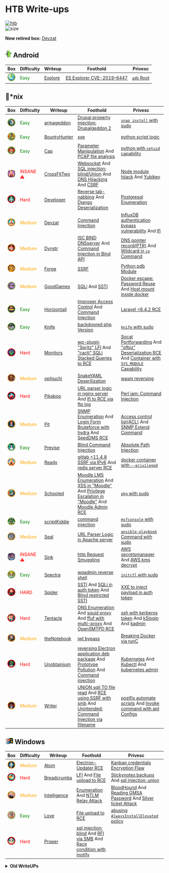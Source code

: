 # HTB Write-ups

<p align="left">
  <a href="https://www.hackthebox.eu/home/users/profile/391067" target="_blank"><img alt="htb" src="https://www.hackthebox.eu/badge/image/391067"></a>
  </br>
  <img align="float:right" alt="size" src="https://img.shields.io/github/repo-size/x00tex/hackTheBox">
</p>

**New retired box:** [Devzat](Boxes/linux/Retired/devzat/README.md)


## <img width="20" hight="20" src="assets/android.png"> Android

|Box|Difficulty|Writeup|Foothold|Privesc|
|---|----------|-------|--------|-------|
|<a href="https://app.hackthebox.eu/machines/Explore"><img width="25" hight="25" alt="explore" src="assets/explore.webp"></a>|<span style="color:green">Easy</span>|[Explore](Boxes/android/Retired/explore/README.md)|[ES Explorer CVE-2019–6447](Boxes/android/Retired/explore/README.md#es-file-explorer-open-port-vulnerability)|[`adb` Root](Boxes/android/Retired/explore/README.md#adb-root)|


## :penguin:*nix

|Box|Difficulty|Writeup|Foothold|Privesc|
|---|----------|-------|--------|-------|
|<a href="https://app.hackthebox.eu/machines/Armageddon"><img width="25" hight="25" alt="armageddon" src="assets/armageddon.webp"></a>|<span style="color:green">Easy</span>|[armageddon](Boxes/linux/Retired/armageddon/README.md)|[Drupal property injection: Drupalgeddon 2](Boxes/linux/Retired/armageddon/README.md#drupal-property-injection-drupalgeddon-2)|[`snap install` with sudo](Boxes/linux/Retired/armageddon/README.md#snap-install-with-sudo)|
|<a href="https://app.hackthebox.eu/machines/BountyHunter"><img width="25" hight="25" alt="bountyHunter" src="assets/bountyHunter.webp"></a>|<span style="color:green">Easy</span>|[BountyHunter](Boxes/linux/Retired/bountyHunter/README.md)|[xxe](Boxes/linux/Retired/bountyHunter/README.md#xxe)|[python script logic](Boxes/linux/Retired/bountyHunter/README.md#python-script-logic)|
|<a href="https://app.hackthebox.eu/machines/Cap"><img width="25" hight="25" alt="cap" src="assets/cap.webp"></a>|<span style="color:green">Easy</span>|[Cap](Boxes/linux/Retired/cap/README.md)|[Parameter Manipulation](Boxes/linux/Retired/cap/README.md#parameter-manipulation) And [PCAP file analysis](Boxes/linux/Retired/cap/README.md#pcap-file-analysis)|[python with `setuid` capability](Boxes/linux/Retired/cap/README.md#python-with-setuid-capability)|
|<a href="https://app.hackthebox.eu/machines/CrossFitTwo"><img width="25" hight="25" alt="CrossFitTwo" src="assets/crossFitTwo.webp"></a>|<span style="color:red">INSANE :warning:</span>|[CrossFitTwo](Boxes/linux/Retired/crossFitTwo/README.md)|[Websocket](Boxes/linux/Retired/crossFitTwo/README.md#websocket) And [SQL injection: blind/Union](Boxes/linux/Retired/crossFitTwo/README.md#sql-injection) And [DNS Hijacking](Boxes/linux/Retired/crossFitTwo/README.md#dns-hijacking) And [CSRF](Boxes/linux/Retired/crossFitTwo/README.md#csrf)|[Node module hijack](Boxes/linux/Retired/crossFitTwo/README.md#node-module-hijack) And [Yubikey](Boxes/linux/Retired/crossFitTwo/README.md#yubikey)|
|<a href="https://app.hackthebox.eu/machines/Developer"><img width="25" hight="25" alt="developer" src="assets/developer.webp"></a>|<span style="color:red">Hard</span>|[Developer](Boxes/linux/Retired/developer/README.md)|[Reverse tab-nabbing](Boxes/linux/Retired/developer/README.md#reverse-tab-nabbing) And [Django Deserialization](Boxes/linux/Retired/developer/README.md#django-deserialization)|[Postgresql Enumeration](Boxes/linux/Retired/developer/README.md#postgresql-enumeration)|
|<a href="https://app.hackthebox.eu/machines/Devzat"><img width="25" hight="25" alt="devzat" src="assets/devzat.png"></a>|<span style="color:orange">Medium</span>|[Devzat](Boxes/linux/Retired/devzat/README.md)|[Command Injection](Boxes/linux/Retired/devzat/README.md#command-injection)|[InfluxDB authentication bypass vulnerability](Boxes/linux/Retired/devzat/README.md#influxdb-authentication-bypass-vulnerability) And [lfi](Boxes/linux/Retired/devzat/README.md#lfi)|
|<a href="https://app.hackthebox.eu/machines/Dynstr"><img width="25" hight="25" alt="Dynstr" src="assets/dynstr.webp"></a>|<span style="color:orange">Medium</span>|[Dynstr](Boxes/linux/Retired/dynstr/README.md)|[ISC BIND DNSserver](Boxes/linux/Retired/dynstr/README.md#isc-bind-dnsserver) And [Command Injection in Bind API](Boxes/linux/Retired/dynstr/README.md#command-injection-in-dyn-api)|[DNS pointer record(PTR)](Boxes/linux/Retired/dynstr/README.md#dns-pointer-recordptr) And [Wildcard in `cp` Command](Boxes/linux/Retired/dynstr/README.md#wildcard-in-cp-command)|
|<a href="https://app.hackthebox.eu/machines/Forge"><img width="25" hight="25" alt="forge" src="assets/forge.webp"></a>|<span style="color:orange">Medium</span>|[Forge](Boxes/linux/Retired/forge/README.md)|[SSRF](Boxes/linux/Retired/forge/README.md#ssrf)|[Python pdb Module](Boxes/linux/Retired/forge/README.md#python-pdb-module)|
|<a href="https://app.hackthebox.eu/machines/GoodGames"><img width="25" hight="25" alt="forge" src="assets/goodgames.png"></a>|<span style="color:orange">Medium</span>|[GoodGames](Boxes/linux/Retired/goodGames/README.md)|[SQLi](Boxes/linux/Retired/goodGames/README.md#sqli) And [SSTI](Boxes/linux/Retired/goodGames/README.md#ssti)|[Docker escape: Password Reuse](Boxes/linux/Retired/goodGames/README.md#docker-escape) And [Host mount inside docker](Boxes/linux/Retired/goodGames/README.md#host-mount-inside-docker)|
|<a href="https://app.hackthebox.eu/machines/Horizontall"><img width="25" hight="25" alt="horizontall" src="assets/horizontall.webp"></a>|<span style="color:green">Easy</span>|[Horizontall](Boxes/linux/Retired/horizontall/README.md)|[Improper Access Control](Boxes/linux/Retired/horizontall/README.md#improper-access-control) And [Command Injection](Boxes/linux/Retired/horizontall/README.md#command-injection)|[Laravel <8.4.2 RCE](Boxes/linux/Retired/horizontall/README.md#laravel-842-debug-mode-with-ignition-252-rce)|
|<a href="https://app.hackthebox.eu/machines/Knife"><img width="25" hight="25" alt="knife" src="assets/knife.webp"></a>|<span style="color:green">Easy</span>|[Knife](Boxes/linux/Retired/knife/README.md)|[backdoored php Version](Boxes/linux/Retired/knife/README.md#backdoored-php-version)|[`knife` with sudo](Boxes/linux/Retired/knife/README.md#knife-command-with-sudo)|
|<a href="https://app.hackthebox.eu/machines/Monitors"><img width="25" hight="25" alt="monitors" src="assets/monitors.webp"></a>|<span style="color:red">Hard</span>|[Monitors](Boxes/linux/Retired/monitors/README.md)|[wp-plugin "Spritz" LFI](Boxes/linux/Retired/monitors/README.md#wp-plugin-spritz-lfi) And ["cacti" SQLi Stacked Queries to RCE](Boxes/linux/Retired/monitors/README.md#cacti-sqli-stacked-queries-to-rce)|[Socat Portforwarding](Boxes/linux/Retired/monitors/README.md#socat-portforwarding) And ["ofbiz" Deserialization RCE](Boxes/linux/Retired/monitors/README.md#ofbiz-deserialization-rce) And [Container with `SYS_MODULE` Capability](Boxes/linux/Retired/monitors/README.md#container-with-sys_module-capability)|
|<a href="https://app.hackthebox.eu/machines/Ophiuchi"><img width="25" hight="25" alt="ophiuchi" src="assets/ophiuchi.webp"></a>|<span style="color:orange">Medium</span>|[ophiuchi](Boxes/linux/Retired/ophiuchi/README.md)|[SnakeYAML Deserilization](Boxes/linux/Retired/ophiuchi/README.md#snakeyaml-deserilization)|[wasm reversing](Boxes/linux/Retired/ophiuchi/README.md#wasm-reversing)|
|<a href="https://app.hackthebox.eu/machines/Pikaboo"><img width="25" hight="25" alt="pikaboo" src="assets/pikaboo.webp"></a>|<span style="color:red">Hard</span>|[Pikaboo](Boxes/linux/Retired/pikaboo/README.md)|[URL parser logic in nginx server](Boxes/linux/Retired/pikaboo/README.md#url-parser-logicdirectory-traversal-in-nginx) And [lfi to RCE via ftp log](Boxes/linux/Retired/pikaboo/README.md#lfi)|[Perl jam: Command Injection](Boxes/linux/Retired/pikaboo/README.md#perl-command-injection)|
|<a href="https://app.hackthebox.eu/machines/Pit"><img width="25" hight="25" alt="pit" src="assets/pit.webp"></a>|<span style="color:orange">Medium</span>|[Pit](Boxes/linux/Retired/pit/README.md)|[SNMP Enumeration](Boxes/linux/Retired/pit/README.md#snmp-enumeration) And [Login Form Bruteforce with hydra](Boxes/linux/Retired/pit/README.md#login-form-bruteforce-with-hydra) And [SeedDMS RCE](Boxes/linux/Retired/pit/README.md#seeddms-rce)|[Access control list(ACL)](Boxes/linux/Retired/pit/README.md#access-control-listacl) And [SNMP Extend Command](Boxes/linux/Retired/pit/README.md#snmp-extend-command)|
|<a href="https://app.hackthebox.eu/machines/Previse"><img width="25" hight="25" alt="previse" src="assets/previse.webp"></a>|<span style="color:green">Easy</span>|[Previse](Boxes/linux/Retired/previse/README.md)|[Blind Command Injection](Boxes/linux/Retired/previse/README.md#blind-command-injection)|[Absolute Path Injection](Boxes/linux/Retired/previse/README.md#absolute-path-injection)|
|<a href="https://app.hackthebox.eu/machines/Ready"><img width="25" hight="25" alt="ready" src="assets/ready.webp"></a>|<span style="color:orange">Medium</span>|[Ready](Boxes/linux/Retired/ready/README.md)|[gitlab <11.4.8 SSRF via IPv6](Boxes/linux/Retired/ready/README.md#gitlab-1148-ssrf-via-ipv6) And [redis server RCE](Boxes/linux/Retired/ready/README.md#new-line-injection-to-exploit-internal-redis-server)|[docker container with `--privileged`](Boxes/linux/Retired/ready/README.md#docker-container-with-privileged)|
|<a href="https://app.hackthebox.eu/machines/Schooled"><img width="25" hight="25" alt="schooled" src="assets/schooled.webp"></a>|<span style="color:orange">Medium</span>|[Schooled](Boxes/linux/Retired/schooled/README.md)|[Moodle LMS Enumeration](Boxes/linux/Retired/schooled/README.md#moodle-lms-enumeration) And [XSS in "Moodle"](Boxes/linux/Retired/schooled/README.md#xss-in-moodle) And [Privilege Escalation in "Moodle"](Boxes/linux/Retired/schooled/README.md#privilege-escalation-in-moodle) And [Moodle Admin RCE](Boxes/linux/Retired/schooled/README.md#moodle-admin-rce)|[`pkg` with sudo](Boxes/linux/Retired/schooled/README.md#pkg-with-sudo)|
|<a href="https://app.hackthebox.eu/machines/ScriptKiddie"><img width="25" hight="25" alt="scriptKiddie" src="assets/scriptKiddie.webp"></a>|<span style="color:green">Easy</span>|[scriptKiddie](Boxes/linux/Retired/scriptKiddie/README.md)|[command injection](Boxes/linux/Retired/scriptKiddie/README.md#command-injection)|[`msfconsole` with sudo](Boxes/linux/Retired/scriptKiddie/README.md#msfconsole-with-sudo)|
|<a href="https://app.hackthebox.eu/machines/Seal"><img width="25" hight="25" alt="seal" src="assets/seal.webp"></a>|<span style="color:orange">Medium</span>|[Seal](Boxes/linux/Retired/seal/README.md)|[URL Parser Logic in Apache server](Boxes/linux/Retired/seal/README.md#server-url-parser-logic)|[`ansible-playbook` Command with sudo](Boxes/linux/Retired/seal/README.md#ansible-playbook-command-with-sudo)|
|<a href="https://app.hackthebox.eu/machines/Sink"><img width="25" hight="25" alt="sink" src="assets/sink.webp"></a>|<span style="color:red">INSANE :warning:</span>|[Sink](Boxes/linux/Retired/sink/README.md)|[http Request Smuggling](Boxes/linux/Retired/sink/README.md#http-request-smuggling)|[AWS secretsmanager](Boxes/linux/Retired/sink/README.md#aws-secretsmanager) And [AWS kms decrypt](Boxes/linux/Retired/sink/README.md#aws-kms-decrypt)|
|<a href="https://app.hackthebox.eu/machines/Spectra"><img width="25" hight="25" alt="spectra" src="assets/spectra.webp"></a>|<span style="color:green">Easy</span>|[Spectra](Boxes/linux/Retired/spectra/README.md)|[wpadmin reverse shell](Boxes/linux/Retired/spectra/README.md#wpadmin-reverse-shell)|[`initctl` with sudo](Boxes/linux/Retired/spectra/README.md#initctl-with-sudo)|
|<a href="https://app.hackthebox.eu/machines/Spider"><img width="25" hight="25" alt="spider" src="assets/spider.webp"></a>|<span style="color:red">HARD</span>|[Spider](Boxes/linux/Retired/spider/README.md)|[SSTI](Boxes/linux/Retired/spider/README.md#ssti) And [SQLi in auth token](Boxes/linux/Retired/spider/README.md#sqli-in-auth-token) And [Blind restricted SSTI](Boxes/linux/Retired/spider/README.md#blind-restricted-ssti)|[XXE to inject payload in auth token](Boxes/linux/Retired/spider/README.md#xxe-to-inject-payload-in-auth-token)|
|<a href="https://app.hackthebox.eu/machines/Tentacle"><img width="25" hight="25" alt="tentacle" src="assets/tentacle.webp"></a>|<span style="color:red">Hard</span>|[Tentacle](Boxes/linux/Retired/tentacle/README.md)|[DNS Enumeration](Boxes/linux/Retired/tentacle/README.md#dns-enumeration) And [squid proxy](Boxes/linux/Retired/tentacle/README.md#squid-proxy) And [ffuf with multi-proxy](Boxes/linux/Retired/tentacle/README.md#ffuf-with-multi-proxy) And [OpenSMTPD RCE](Boxes/linux/Retired/tentacle/README.md#opensmtpd-rce)|[ssh with kerberos token](Boxes/linux/Retired/tentacle/README.md#ssh-with-kerberos-token) And [k5login](Boxes/linux/Retired/tentacle/README.md#k5login) And [kadmin](Boxes/linux/Retired/tentacle/README.md#kadmin)|
|<a href="https://app.hackthebox.eu/machines/TheNotebook"><img width="25" hight="25" alt="theNotebook" src="assets/theNotebook.webp"></a>|<span style="color:orange">Medium</span>|[theNotebook](Boxes/linux/Retired/theNotebook/README.md)|[jwt bypass](Boxes/linux/Retired/theNotebook/README.md#jwt-bypass)|[Breaking Docker via runC](Boxes/linux/Retired/theNotebook/README.md#breaking-docker-via-runc)|
|<a href="https://app.hackthebox.eu/machines/Unobtainium"><img width="25" hight="25" alt="unobtainium" src="assets/unobtainium.webp"></a>|<span style="color:red">Hard</span>|[Unobtainium](Boxes/linux/Retired/unobtainium/README.md)|[reversing Electron application deb package](Boxes/linux/Retired/unobtainium/README.md#reversing-electron-application-deb-package) And [Prototype Pollution](Boxes/linux/Retired/unobtainium/README.md#prototype-pollution) And [Command injection](Boxes/linux/Retired/unobtainium/README.md#command-injection)|[Kubernetes](Boxes/linux/Retired/unobtainium/README.md#kubernetes) And [Kubectl](Boxes/linux/Retired/unobtainium/README.md#kubectl) And [kubernetes admin](Boxes/linux/Retired/unobtainium/README.md#kubernetes-with-admin-token)|
|<a href="https://app.hackthebox.eu/machines/Writer"><img width="25" hight="25" alt="writer" src="assets/writer.webp"></a>|<span style="color:orange">Medium</span>|[Writer](Boxes/linux/Retired/writer/README.md)|[UNION sqli TO file read](Boxes/linux/Retired/writer/README.md#union-sqli-to-file-read) And [RCE using SSRF with smb](Boxes/linux/Retired/writer/README.md#rce-using-ssrf-with-smb) And [Unintended: Command Injection via filename](Boxes/linux/Retired/writer/README.md#command-injection-via-filename)|[postfix automate scripts](Boxes/linux/Retired/writer/README.mdpostfix-automate-scripts) And [Invoke command with apt Configs](Boxes/linux/Retired/writer/README.md#invoke-command-with-apt-configs)|
<!--
|<a href="https://app.hackthebox.eu/machines/Static"><img width="25" hight="25" alt="static" src="assets/static.webp"></a>|<span style="color:red">Hard</span>|[Static](Boxes/linux/Retired/static/README.md)|[](Boxes/linux/Retired/static/README.md)|[](Boxes/linux/Retired/static/README.md)|
|<a href="https://app.hackthebox.eu/machines/EarlyAccess"><img width="25" hight="25" alt="earlyaccess" src="assets/earlyaccess.webp"></a>|<span style="color:red">Hard</span>|[EarlyAccess](Boxes/linux/Retired/earlyaccess/README.md)|[](Boxes/linux/Retired/earlyaccess/README.md)|[](Boxes/linux/Retired/earlyaccess/README.md)|
-->


## <img width="25" hight="25" src="assets/win.png"> Windows

|Box|Difficulty|Writeup|Foothold|Privesc|
|---|----------|-------|--------|-------|
|<a href="https://app.hackthebox.eu/machines/Atom"><img width="25" hight="25" alt="atom" src="assets/atom.webp"></a>|<span style="color:orange">Medium</span>|[Atom](Boxes/windows/Retired/atom/README.md)|[Electron-Updater RCE](Boxes/windows/Retired/atom/README.md#electron-updater-rce)|[Kanban credentials Encryption Flaw](Boxes/windows/Retired/atom/README.md#kanban-credentials-encryption-flaw)|
|<a href="https://app.hackthebox.eu/machines/Breadcrumbs"><img width="25" hight="25" alt="breadcrumbs" src="assets/breadcrumbs.webp"></a>|<span style="color:red">Hard</span>|[Breadcrumbs](Boxes/windows/Retired/breadcrumbs/README.md)|[LFI](Boxes/windows/Retired/breadcrumbs/README.md#lfi) And [File upload to RCE](Boxes/windows/Retired/breadcrumbs/README.md#file-upload-to-rce)|[Stickynotes backups](Boxes/windows/Retired/breadcrumbs/README.md#stickynotes-backups) And [sql injection: union](Boxes/windows/Retired/breadcrumbs/README.md#sql-injection)|
|<a href="https://app.hackthebox.eu/machines/Intelligence"><img width="25" hight="25" alt="intelligence" src="assets/intelligence.webp"></a>|<span style="color:orange">Medium</span>|[Intelligence](Boxes/windows/Retired/intelligence/README.md)|[Enumeration](Boxes/windows/Retired/intelligence/README.md#enumeration) And [NTLM Relay Attack](Boxes/windows/Retired/intelligence/README.md#ntlm-relay-attack)|[BloodHound](Boxes/windows/Retired/intelligence/README.md#bloodhound) And [Reading GMSA Password](Boxes/windows/Retired/intelligence/README.md#reading-gmsa-password) And [Silver ticket Attack](Boxes/windows/Retired/intelligence/README.md#silver-ticket-attack)|
|<a href="https://app.hackthebox.eu/machines/Love"><img width="25" hight="25" alt="love" src="assets/love.webp"></a>|<span style="color:green">Easy</span>|[Love](Boxes/windows/Retired/love/README.md)|[File upload to RCE](Boxes/windows/Retired/love/README.md#file-upload-to-rce)|[abusing `AlwaysInstallElevated` policy](Boxes/windows/Retired/love/README.md#abusing-alwaysinstallelevated-policy)|
|<a href="https://app.hackthebox.eu/machines/Proper"><img width="25" hight="25" alt="proper" src="assets/proper.webp"></a>|<span style="color:red">Hard</span>|[Proper](Boxes/windows/Retired/proper/README.md)|[sql injection: blind](Boxes/windows/Retired/proper/README.md#sql-injection) And [RFI via SMB](Boxes/windows/Retired/proper/README.md#smb-connect-via-remote-file-inclusion) And [Race condition with inotify](Boxes/windows/Retired/proper/README.md#race-condition-with-inotify)|[](Boxes/windows/Retired/proper/README.md)|
<!--
|<a href="https://app.hackthebox.eu/machines/Pivotapi"><img width="25" hight="25" alt="pivotapi" src="assets/pivotapi.webp"></a>|<span style="color:red">INSANE :warning:</span>|[Pivotapi](Boxes/windows/Retired/pivotapi/README.md)|[](Boxes/windows/Retired/pivotapi/README.md)|[](Boxes/windows/Retired/pivotapi/README.md)|
-->


<details>
<summary><strong>Old WriteUPs</strong></summary>
<table>
<thead>
<tr>
<th align="left">Box</th>
<th align="center">Difficulty</th>
<th align="right">Writeup</th>
</tr>
</thead>
<tbody>
<tr>
<td align="left"><a href="https://app.hackthebox.eu/machines/Academy"><img width="25" hight="25" alt="academy" src="assets/academy.webp"></a></td>
<td align="center"><span style="color:green">Easy</span></td>
<td align="right"><a href="Boxes/linux/Retired/academy/README.md">Academy</a></td>
</tr>
<tr>
<td align="left"><a href="https://app.hackthebox.eu/machines/Admirer"><img width="25" hight="25" alt="admirer" src="assets/admirer.webp"></a></td>
<td align="center"><span style="color:green">Easy</span></td>
<td align="right"><a href="Boxes/linux/Retired/admirer/README.md">Admirer</a></td>
</tr>
<tr>
<td align="left"><a href="https://app.hackthebox.eu/machines/Blunder"><img width="25" hight="25" alt="blunder" src="assets/blunder.webp"></a></td>
<td align="center"><span style="color:green">Easy</span></td>
<td align="right"><a href="Boxes/linux/Retired/blunder/README.md">Blunder</a></td>
</tr>
<tr>
<td align="left"><a href="https://app.hackthebox.eu/machines/Bucket"><img width="25" hight="25" alt="bucket" src="assets/bucket.webp"></a></td>
<td align="center"><span style="color:orange">Medium</span></td>
<td align="right"><a href="Boxes/linux/Retired/bucket/README.md">Bucket </a></td>
</tr>
<tr>
<td align="left"><a href="https://app.hackthebox.eu/machines/Cache"><img width="25" hight="25" alt="cache" src="assets/cache.webp"></a></td>
<td align="center"><span style="color:orange">Medium</span></td>
<td align="right"><a href="Boxes/linux/Retired/cache/README.md">Cache</a></td>
</tr>
<tr>
<td align="left"><a href="https://app.hackthebox.eu/machines/Compromised"><img width="25" hight="25" alt="compromised" src="assets/compromised.webp"></a></td>
<td align="center"><span style="color:red">Hard</span></td>
<td align="right"><a href="Boxes/linux/Retired/compromised/README.md">Compromised </a></td>
</tr>
<tr>
<td align="left"><a href="https://app.hackthebox.eu/machines/Delivery"><img width="25" hight="25" alt="delivery" src="assets/delivery.webp"></a></td>
<td align="center"><span style="color:green">Easy</span></td>
<td align="right"><a href="Boxes/linux/Retired/delivery/README.md">Delivery</a></td>
</tr>
<tr>
<td align="left"><a href="https://app.hackthebox.eu/machines/Doctor"><img width="25" hight="25" alt="doctor" src="assets/doctor.webp"></a></td>
<td align="center"><span style="color:green">Easy</span></td>
<td align="right"><a href="Boxes/linux/Retired/doctor/README.md">Doctor</a></td>
</tr>
<tr>
<td align="left"><a href="https://app.hackthebox.eu/machines/Feline"><img width="25" hight="25" alt="feline" src="assets/feline.webp"></a></td>
<td align="center"><span style="color:red">Hard</span></td>
<td align="right"><a href="Boxes/linux/Retired/feline/README.md">Feline</a></td>
</tr>
<tr>
<td align="left"><a href="https://app.hackthebox.eu/machines/Jewel"><img width="25" hight="25" alt="jewel" src="assets/jewel.webp"></a></td>
<td align="center"><span style="color:orange">Medium</span></td>
<td align="right"><a href="Boxes/linux/Retired/jewel/README.md">Jewel</a></td>
</tr>
<tr>
<td align="left"><a href="https://app.hackthebox.eu/machines/Laboratory"><img width="25" hight="25" alt="laboratory" src="assets/laboratory.webp"></a></td>
<td align="center"><span style="color:green">Easy</span></td>
<td align="right"><a href="Boxes/linux/Retired/laboratory/README.md">Laboratory</a></td>
</tr>
<tr>
<td align="left"><a href="https://app.hackthebox.eu/machines/Luanne"><img width="25" hight="25" alt="luanne" src="assets/luanne.webp"></a></td>
<td align="center"><span style="color:green">Easy</span></td>
<td align="right"><a href="Boxes/linux/Retired/luanne/README.md">Luanne</a></td>
</tr>
<tr>
<td align="left"><a href="https://app.hackthebox.eu/machines/OpenKeyS"><img width="25" hight="25" alt="openkeyS" src="assets/openkeys.webp"></a></td>
<td align="center"><span style="color:orange">Medium</span></td>
<td align="right"><a href="Boxes/linux/Retired/openkeyS/README.md">OpenKeyS</a></td>
</tr>
<tr>
<td align="left"><a href="https://app.hackthebox.eu/machines/Passage"><img width="25" hight="25" alt="" src="assets/passage.webp"></a></td>
<td align="center"><span style="color:orange">Medium</span></td>
<td align="right"><a href="Boxes/linux/Retired/passage/README.md">passage</a></td>
</tr>
<tr>
<td align="left"><a href="https://app.hackthebox.eu/machines/Tabby"><img width="25" hight="25" alt="tabby" src="assets/tabby.webp"></a></td>
<td align="center"><span style="color:green">Easy</span></td>
<td align="right"><a href="Boxes/linux/Retired/tabby/README.md">Tabby</a></td>
</tr>
<tr>
<td align="left"><a href="https://app.hackthebox.eu/machines/Tenet"><img width="25" hight="25" alt="tenet" src="assets/tenet.webp"></a></td>
<td align="center"><span style="color:orange">Medium</span></td>
<td align="right"><a href="Boxes/linux/Retired/tenet/README.md">Tenet</a></td>
</tr>
<tr>
<td align="left"><a href="https://app.hackthebox.eu/machines/Time"><img width="25" hight="25" alt="time" src="assets/time.webp"></a></td>
<td align="center"><span style="color:orange">Medium</span></td>
<td align="right"><a href="Boxes/linux/Retired/time/README.md">Time</a></td>
</tr>
<tr>
<td align="left"><a href="https://app.hackthebox.eu/machines/Unbalanced"><img width="25" hight="25" alt="unbalanced" src="assets/unbalanced.webp"></a></td>
<td align="center"><span style="color:red">Hard</span></td>
<td align="right"><a href="Boxes/linux/Retired/unbalanced/README.md">Unbalanced</a></td>
</tr>
</tbody>
</table>
</details>



